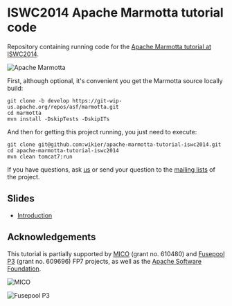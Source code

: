 ISWC2014 Apache Marmotta tutorial code
=====================================

Repository containing running code for the [Apache Marmotta tutorial at ISWC2014](http://marmotta.apache.org/events/iswc2014).

![Apache Marmotta](http://marmotta.apache.org/images/Marmotta_Logo_250x102.png)

First, although optional, it's convenient you get the Marmotta source locally build:

    git clone -b develop https://git-wip-us.apache.org/repos/asf/marmotta.git
    cd marmotta
    mvn install -DskipTests -DskipITs

And then for getting this project running, you just need to execute:

    git clone git@github.com:wikier/apache-marmotta-tutorial-iswc2014.git
    cd apache-marmotta-tutorial-iswc2014
    mvn clean tomcat7:run

If you have questions, ask [us](http://marmotta.apache.org/events/iswc2014.html#Presenters) 
or send your question to the [mailing lists](http://marmotta.apache.org/mail-lists) of the project.

## Slides

  * [Introduction](http://de.slideshare.net/wastl/apache-marmotta-introduction)

## Acknowledgements

This tutorial is partially supported by [MICO](http://mico-project.eu) (grant no. 610480) and [Fusepool P3](http://p3.fusepool.eu) (grant no. 609696) FP7 projects, as well as the [Apache Software Foundation](http://www.apache.org).

![MICO](http://marmotta.apache.org/images/mico.png)

![Fusepool P3](http://marmotta.apache.org/images/fusepoolp3.png)
